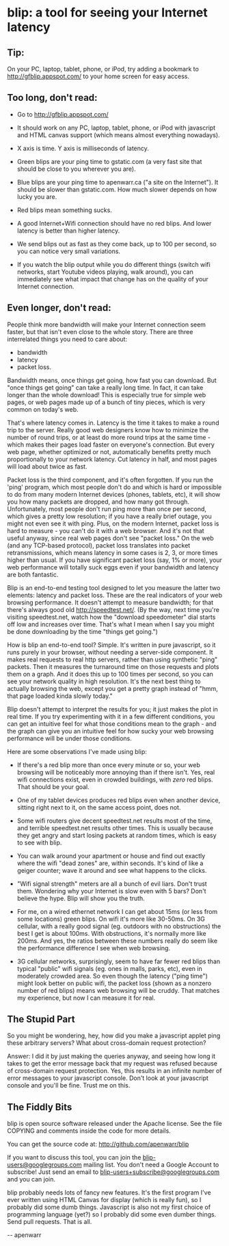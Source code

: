 
blip: a tool for seeing your Internet latency
=============================================

Tip:
----

On your PC, laptop, tablet, phone, or iPod, try adding a
bookmark to http://gfblip.appspot.com/ to your home screen
for easy access.


Too long, don't read:
---------------------

 - Go to http://gfblip.appspot.com/

 - It should work on any PC, laptop, tablet, phone, or iPod
   with javascript and HTML canvas support (which means
   almost everything nowadays).

 - X axis is time. Y axis is milliseconds of latency.

 - Green blips are your ping time to gstatic.com (a very
   fast site that should be close to you wherever you are).

 - Blue blips are your ping time to apenwarr.ca ("a site on
   the Internet").  It should be slower than gstatic.com. 
   How much slower depends on how lucky you are.

 - Red blips mean something sucks.
 
 - A good Internet+Wifi connection should have no red
   blips.  And lower latency is better than higher latency.
 
 - We send blips out as fast as they come back, up to 100
   per second, so you can notice very small variations.

 - If you watch the blip output while you do different
   things (switch wifi networks, start Youtube videos
   playing, walk around), you can immediately see what
   impact that change has on the quality of your Internet
   connection.


Even longer, don't read:
------------------------

People think more bandwidth will make your Internet
connection seem faster, but that isn't even close to the
whole story.  There are three interrelated things you need
to care about:

  - bandwidth
  - latency
  - packet loss.

Bandwidth means, once things get going, how fast you can
download.  But "once things get going" can take a really
long time.  In fact, it can take longer than the whole
download!  This is especially true for simple web pages, or
web pages made up of a bunch of tiny pieces, which is very
common on today's web.

That's where latency comes in.  Latency is the time it
takes to make a round trip to the server.  Really good web
designers know how to minimize the number of round trips,
or at least do more round trips at the same time - which
makes their pages load faster on everyone's connection. 
But every web page, whether optimized or not, automatically
benefits pretty much proportionally to your network
latency.  Cut latency in half, and most pages will load
about twice as fast.

Packet loss is the third component, and it's often
forgotten.  If you run the 'ping' program, which most
people don't do and which is hard or impossible to do from
many modern Internet devices (phones, tablets, etc), it
will show you how many packets are dropped, and how many
got through.  Unfortunately, most people don't run ping
more than once per second, which gives a pretty low
resolution; if you have a really brief outage, you might
not even see it with ping.  Plus, on the modern Internet,
packet loss is hard to measure - you can't do it with a web
browser.  And it's not that useful anyway, since real web
pages don't see "packet loss." On the web (and any
TCP-based protocol), packet loss translates into packet
retransmissions, which means latency in some cases is 2, 3,
or more times higher than usual.  If you have significant
packet loss (say, 1% or more), your web performance will
totally suck eggs even if your bandwidth and latency are
both fantastic.

Blip is an end-to-end testing tool designed to let you
measure the latter two elements: latency and packet loss. 
These are the real indicators of your web browsing
performance.  It doesn't attempt to measure bandwidth; for
that there's always good old http://speedtest.net/.  (By
the way, next time you're visiting speedtest.net, watch how
the "download speedometer" dial starts off low and increases
over time.  That's what I mean when I say you might be done
downloading by the time "things get going.")

How is blip an end-to-end tool?  Simple.  It's written in
pure javascript, so it runs purely in your browser, without
needing a server-side component.  It makes real requests to
real http servers, rather than using synthetic "ping"
packets.  Then it measures the turnaround time on those
requests and plots them on a graph.  And it does this up to
100 times per second, so you can see your network quality
in high resolution.  It's the next best thing to actually
browsing the web, except you get a pretty graph instead of
"hmm, that page loaded kinda slowly today."

Blip doesn't attempt to interpret the results for you; it
just makes the plot in real time.  If you try experimenting
with it in a few different conditions, you can get an
intuitive feel for what those conditions mean to the graph -
and the graph can give you an intuitive feel for how
sucky your web browsing performance will be under those
conditions.

Here are some observations I've made using blip:

 - If there's a red blip more than once every minute or so,
   your web browsing will be noticeably more annoying than
   if there isn't.  Yes, real wifi connections exist, even
   in crowded buildings, with *zero* red blips.  That
   should be your goal.
 
 - One of my tablet devices produces red blips even when
   another device, sitting right next to it, on the same
   access point, does not.
 
 - Some wifi routers give decent speedtest.net results most
   of the time, and terrible speedtest.net results other
   times.  This is usually because they get angry and start
   losing packets at random times, which is easy to see with blip.
 
 - You can walk around your apartment or house and find out
   exactly where the wifi "dead zones" are, within seconds. 
   It's kind of like a geiger counter; wave it around and
   see what happens to the clicks.
 
 - "Wifi signal strength" meters are all a bunch of evil
   liars.  Don't trust them.  Wondering why your Internet
   is slow even with 5 bars?  Don't believe the hype.  Blip
   will show you the truth.
 
 - For me, on a wired ethernet network I can get about 15ms
   (or less from some locations) green blips.  On wifi it's more
   like 30-50ms.  On 3G cellular, with a really good signal
   (eg. outdoors with no obstructions) the best I get is
   about 100ms.  With obstructions, it's normally more like
   200ms.  And yes, the ratios between these numbers really
   do seem like the performance difference I see when web
   browsing.
 
 - 3G cellular networks, surprisingly, seem to have far
   fewer red blips than typical "public" wifi signals (eg. 
   ones in malls, parks, etc), even in moderately crowded
   area.  So even though the latency ("ping time") might
   look better on public wifi, the packet loss (shown as a
   nonzero number of red blips) means web browsing will be
   cruddy.  That matches my experience, but now I can
   measure it for real.


The Stupid Part
---------------

So you might be wondering, hey, how did you make a
javascript applet ping these arbitrary servers?  What about
cross-domain request protection?

Answer: I did it by just making the queries anyway, and
seeing how long it takes to get the error message back that
my request was refused because of cross-domain request
protection.  Yes, this results in an infinite number of
error messages to your javascript console.  Don't look at your
javascript console and you'll be fine.  Trust me on this.


The Fiddly Bits
---------------

blip is open source software released under the Apache
license.  See the file COPYING and comments inside the code
for more details.

You can get the source code at: http://github.com/apenwarr/blip

If you want to discuss this tool, you can join the
blip-users@googlegroups.com mailing list.  You don't need a
Google Account to subscribe!  Just send an email to
blip-users+subscribe@googlegroups.com and you can join.

blip probably needs lots of fancy new features.  It's the
first program I've ever written using HTML Canvas for
display (which is really fun), so I probably did some dumb
things.  Javascript is also not my first choice of
programming language (yet?) so I probably did some even dumber
things.  Send pull requests.  That is all.

  -- apenwarr
